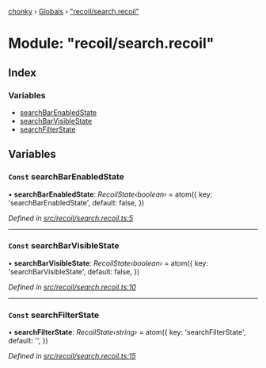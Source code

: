 [chonky](../README.md) › [Globals](../globals.md) › ["recoil/search.recoil"](_recoil_search_recoil_.md)

# Module: "recoil/search.recoil"

## Index

### Variables

* [searchBarEnabledState](_recoil_search_recoil_.md#const-searchbarenabledstate)
* [searchBarVisibleState](_recoil_search_recoil_.md#const-searchbarvisiblestate)
* [searchFilterState](_recoil_search_recoil_.md#const-searchfilterstate)

## Variables

### `Const` searchBarEnabledState

• **searchBarEnabledState**: *RecoilState‹boolean›* = atom<boolean>({
    key: 'searchBarEnabledState',
    default: false,
})

*Defined in [src/recoil/search.recoil.ts:5](https://github.com/TimboKZ/Chonky/blob/cb533b8/src/recoil/search.recoil.ts#L5)*

___

### `Const` searchBarVisibleState

• **searchBarVisibleState**: *RecoilState‹boolean›* = atom<boolean>({
    key: 'searchBarVisibleState',
    default: false,
})

*Defined in [src/recoil/search.recoil.ts:10](https://github.com/TimboKZ/Chonky/blob/cb533b8/src/recoil/search.recoil.ts#L10)*

___

### `Const` searchFilterState

• **searchFilterState**: *RecoilState‹string›* = atom<string>({
    key: 'searchFilterState',
    default: '',
})

*Defined in [src/recoil/search.recoil.ts:15](https://github.com/TimboKZ/Chonky/blob/cb533b8/src/recoil/search.recoil.ts#L15)*
